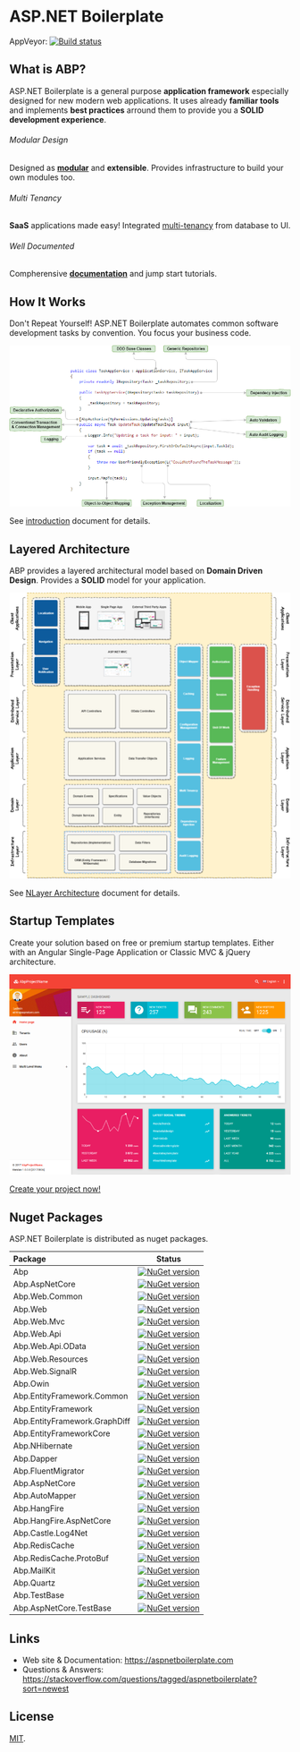 # ASP.NET Boilerplate

AppVeyor: [![Build status](https://ci.appveyor.com/api/projects/status/tvad583r9lbimxh4?svg=true)](https://ci.appveyor.com/project/hikalkan/aspnetboilerplate)

## What is ABP?

ASP.NET Boilerplate is a general purpose **application framework** especially designed for new modern web applications. It uses already **familiar tools** and implements **best practices** arround them to provide you a **SOLID development experience**.

###### Modular Design

Designed as <a href="https://aspnetboilerplate.com/Pages/Documents/Module-System" target="_blank">**modular**</a> and **extensible**. Provides infrastructure to build your own modules too.

###### Multi Tenancy

**SaaS** applications made easy! Integrated <a href="https://aspnetboilerplate.com/Pages/Documents/Multi-Tenancy" target="_blank">multi-tenancy</a> from database to UI.

###### Well Documented

Compherensive <a href="https://aspnetboilerplate.com/Pages/Documents" target="_blank">**documentation**</a> and jump start tutorials.

## How It Works

Don't Repeat Yourself! ASP.NET Boilerplate automates common software development tasks by convention. You focus your business code.

![ASP.NET Boilerplate](doc/img/abp-concerns.png)

See <a href="https://aspnetboilerplate.com/Pages/Documents/Introduction" target="_blank">introduction</a> document for details.

## Layered Architecture

ABP provides a layered architectural model based on **Domain Driven Design**. Provides a **SOLID** model for your application.

![NLayer Architecture](doc/img/abp-nlayer-architecture.png)

See <a href="https://aspnetboilerplate.com/Pages/Documents/NLayer-Architecture" target="_blank">NLayer Architecture</a> document for details.

## Startup Templates

Create your solution based on free or premium startup templates. Either with an Angular Single-Page Application or Classic MVC & jQuery architecture.

![](doc/img/module-zero-core-template.png)

<a href="https://aspnetboilerplate.com/Templates" target="_blank">Create your project now!</a>

## Nuget Packages

ASP.NET Boilerplate is distributed as nuget packages.

|Package|Status|
|:------|:-----:|
|Abp|[![NuGet version](https://badge.fury.io/nu/Abp.svg)](https://badge.fury.io/nu/Abp)|
|Abp.AspNetCore|[![NuGet version](https://badge.fury.io/nu/Abp.AspNetCore.svg)](https://badge.fury.io/nu/Abp.AspNetCore)|
|Abp.Web.Common|[![NuGet version](https://badge.fury.io/nu/Abp.Web.Common.svg)](https://badge.fury.io/nu/Abp.Web.Common)|
|Abp.Web|[![NuGet version](https://badge.fury.io/nu/Abp.Web.svg)](https://badge.fury.io/nu/Abp.Web)|
|Abp.Web.Mvc|[![NuGet version](https://badge.fury.io/nu/Abp.Web.Mvc.svg)](https://badge.fury.io/nu/Abp.Web.Mvc)|
|Abp.Web.Api|[![NuGet version](https://badge.fury.io/nu/Abp.Web.Api.svg)](https://badge.fury.io/nu/Abp.Web.Api)|
|Abp.Web.Api.OData|[![NuGet version](https://badge.fury.io/nu/Abp.eb.Api.OData.svg)](https://badge.fury.io/nu/Abp.Web.Api.OData)|
|Abp.Web.Resources|[![NuGet version](https://badge.fury.io/nu/Abp.Web.Resources.svg)](https://badge.fury.io/nu/Abp.Web.Resources)|
|Abp.Web.SignalR|[![NuGet version](https://badge.fury.io/nu/Abp.Web.SignalR.svg)](https://badge.fury.io/nu/Abp.Web.SignalR)|
|Abp.Owin|[![NuGet version](https://badge.fury.io/nu/Abp.Owin.svg)](https://badge.fury.io/nu/Abp.Owin)|
|Abp.EntityFramework.Common|[![NuGet version](https://badge.fury.io/nu/Abp.EntityFramework.Common.svg)](https://badge.fury.io/nu/Abp.EntityFramework.Common)|
|Abp.EntityFramework|[![NuGet version](https://badge.fury.io/nu/Abp.EntityFramework.svg)](https://badge.fury.io/nu/Abp.EntityFramework)|
|Abp.EntityFramework.GraphDiff|[![NuGet version](https://badge.fury.io/nu/Abp.EntityFramework.GraphDiff.svg)](https://badge.fury.io/nu/Abp.EntityFramework.GraphDiff)|
|Abp.EntityFrameworkCore|[![NuGet version](https://badge.fury.io/nu/Abp.EntityFrameworkCore.svg)](https://badge.fury.io/nu/Abp.EntityFrameworkCore)|
|Abp.NHibernate|[![NuGet version](https://badge.fury.io/nu/Abp.NHibernate.svg)](https://badge.fury.io/nu/Abp.NHibernate)|
|Abp.Dapper|[![NuGet version](https://badge.fury.io/nu/Abp.Dapper.svg)](https://badge.fury.io/nu/Abp.Dapper)|
|Abp.FluentMigrator|[![NuGet version](https://badge.fury.io/nu/Abp.FluentMigrator.svg)](https://badge.fury.io/nu/Abp.FluentMigrator)|
|Abp.AspNetCore|[![NuGet version](https://badge.fury.io/nu/Abp.AspNetCore.svg)](https://badge.fury.io/nu/Abp.AspNetCore)|
|Abp.AutoMapper|[![NuGet version](https://badge.fury.io/nu/Abp.AutoMapper.svg)](https://badge.fury.io/nu/Abp.AutoMapper)|
|Abp.HangFire|[![NuGet version](https://badge.fury.io/nu/Abp.HangFire.svg)](https://badge.fury.io/nu/Abp.HangFire)|
|Abp.HangFire.AspNetCore|[![NuGet version](https://badge.fury.io/nu/Abp.HangFire.AspNetCore.svg)](https://badge.fury.io/nu/Abp.HangFire.AspNetCore)|
|Abp.Castle.Log4Net|[![NuGet version](https://badge.fury.io/nu/Abp.Castle.Log4Net.svg)](https://badge.fury.io/nu/Abp.Castle.Log4Net)|
|Abp.RedisCache|[![NuGet version](https://badge.fury.io/nu/Abp.RedisCache.svg)](https://badge.fury.io/nu/Abp.RedisCache)|
|Abp.RedisCache.ProtoBuf|[![NuGet version](https://badge.fury.io/nu/Abp.RedisCache.ProtoBuf.svg)](https://badge.fury.io/nu/Abp.RedisCache.ProtoBuf)|
|Abp.MailKit|[![NuGet version](https://badge.fury.io/nu/Abp.MailKit.svg)](https://badge.fury.io/nu/Abp.MailKit)|
|Abp.Quartz|[![NuGet version](https://badge.fury.io/nu/Abp.Quartz.svg)](https://badge.fury.io/nu/Abp.Quartz)|
|Abp.TestBase|[![NuGet version](https://badge.fury.io/nu/Abp.TestBase.svg)](https://badge.fury.io/nu/Abp.TestBase)|
|Abp.AspNetCore.TestBase|[![NuGet version](https://badge.fury.io/nu/Abp.AspNetCore.TestBase.svg)](https://badge.fury.io/nu/Abp.AspNetCore.TestBase)|

## Links

* Web site & Documentation: https://aspnetboilerplate.com
* Questions & Answers: https://stackoverflow.com/questions/tagged/aspnetboilerplate?sort=newest

## License

[MIT](LICENSE).
